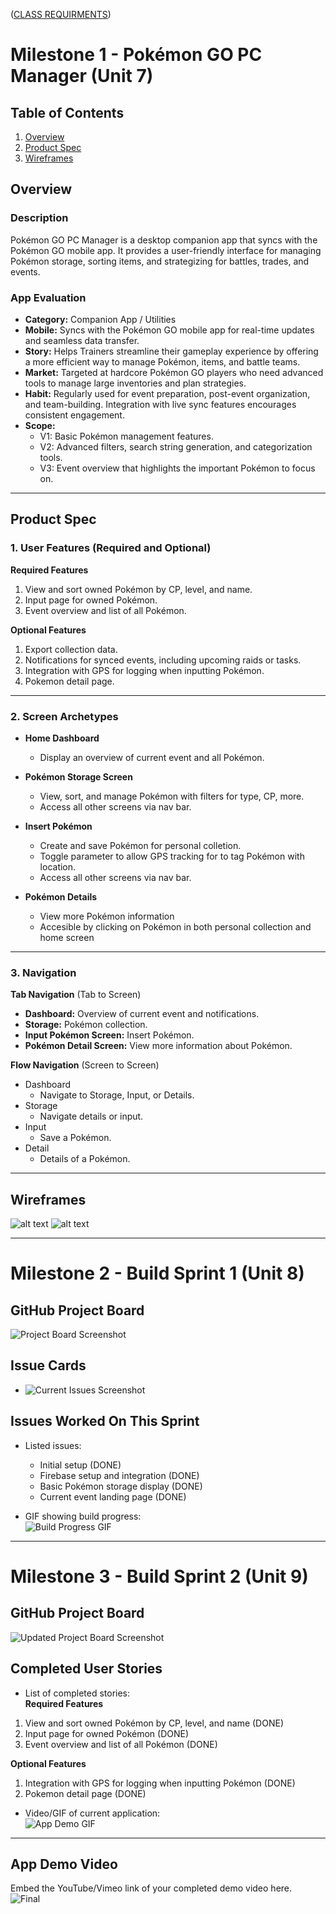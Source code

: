  ([CLASS REQUIRMENTS](requirements.md ))

# Milestone 1 - Pokémon GO PC Manager (Unit 7)  

## Table of Contents  

1. [Overview](#Overview)  
1. [Product Spec](#Product-Spec)  
1. [Wireframes](#Wireframes)  

## Overview  

### Description  

Pokémon GO PC Manager is a desktop companion app that syncs with the Pokémon GO mobile app. It provides a user-friendly interface for managing Pokémon storage, sorting items, and strategizing for battles, trades, and events.  

### App Evaluation  

- **Category:** Companion App / Utilities  
- **Mobile:** Syncs with the Pokémon GO mobile app for real-time updates and seamless data transfer.  
- **Story:** Helps Trainers streamline their gameplay experience by offering a more efficient way to manage Pokémon, items, and battle teams.  
- **Market:** Targeted at hardcore Pokémon GO players who need advanced tools to manage large inventories and plan strategies.  
- **Habit:** Regularly used for event preparation, post-event organization, and team-building. Integration with live sync features encourages consistent engagement.  
- **Scope:**  
  - V1: Basic Pokémon management features.  
  - V2: Advanced filters, search string generation, and categorization tools.  
  - V3: Event overview that highlights the important Pokémon to focus on.  

---

## Product Spec  

### 1. User Features (Required and Optional)  

**Required Features**  
1. View and sort owned Pokémon by CP, level, and name.  
2. Input page for owned Pokémon.
3. Event overview and list of all Pokémon.  

**Optional Features**  
1. Export collection data.  
2. Notifications for synced events, including upcoming raids or tasks.  
3. Integration with GPS for logging when inputting Pokémon.
4. Pokemon detail page.

---

### 2. Screen Archetypes  

- **Home Dashboard**  
  - Display an overview of current event and all Pokémon.  

- **Pokémon Storage Screen**  
  - View, sort, and manage Pokémon with filters for type, CP, more.  
  - Access all other screens via nav bar.  

- **Insert Pokémon**  
  - Create and save Pokémon for personal colletion.  
  - Toggle parameter to allow GPS tracking for to tag Pokémon with location.  
  - Access all other screens via nav bar.

- **Pokémon Details**
  - View more Pokémon information
  - Accesible by clicking on Pokémon in both personal collection and home screen  

---

### 3. Navigation  

**Tab Navigation** (Tab to Screen)  
- **Dashboard:** Overview of current event and notifications.  
- **Storage:** Pokémon collection.  
- **Input Pokémon Screen:** Insert Pokémon.  
- **Pokémon Detail Screen:** View more information about Pokémon.  

**Flow Navigation** (Screen to Screen)  
- Dashboard  
  - Navigate to Storage, Input, or Details.  
- Storage  
  - Navigate details or input.  
- Input  
  - Save a Pokémon.
- Detail
  - Details of a Pokémon.

---

## Wireframes  

![alt text](page1.jpg)
![alt text](page2.jpg)

---

# Milestone 2 - Build Sprint 1 (Unit 8)  

## GitHub Project Board  

![Project Board Screenshot](image.png)  

## Issue Cards  

- ![Current Issues Screenshot](image.png)  

## Issues Worked On This Sprint  

- Listed issues:
  - Initial setup (DONE)
  - Firebase setup and integration (DONE)
  - Basic Pokémon storage display (DONE)
  - Current event landing page (DONE)

- GIF showing build progress:  
![Build Progress GIF](Animation.gif)  

---

# Milestone 3 - Build Sprint 2 (Unit 9)  

## GitHub Project Board  

![Updated Project Board Screenshot](boardUpdate.png)  

## Completed User Stories  

- List of completed stories:  
**Required Features**  
1. View and sort owned Pokémon by CP, level, and name (DONE)
2. Input page for owned Pokémon (DONE)
3. Event overview and list of all Pokémon (DONE)

**Optional Features**  
1. Integration with GPS for logging when inputting Pokémon (DONE)
2. Pokemon detail page (DONE)

    
- Video/GIF of current application:  
![App Demo GIF](demo.gif)  

---

## App Demo Video  

Embed the YouTube/Vimeo link of your completed demo video here.  
![Final](https://www.youtube.com/watch?v=qQg4bqOzPuw)

